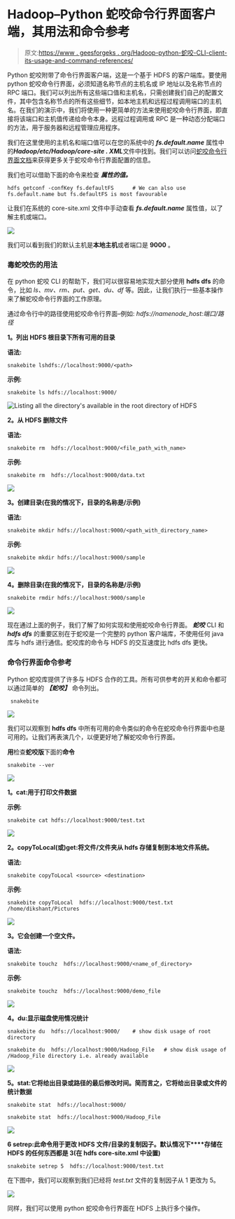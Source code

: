 # Hadoop–Python 蛇咬命令行界面客户端，其用法和命令参考

> 原文:[https://www . geesforgeks . org/Hadoop-python-蛇咬-CLI-client-its-usage-and-command-references/](https://www.geeksforgeeks.org/hadoop-python-snakebite-cli-client-its-usage-and-command-references/)

Python 蛇咬附带了命令行界面客户端，这是一个基于 HDFS 的客户端库。要使用 python 蛇咬命令行界面，必须知道名称节点的主机名或 IP 地址以及名称节点的 RPC 端口。我们可以列出所有这些端口值和主机名，只需创建我们自己的配置文件，其中包含名称节点的所有这些细节，如本地主机和远程过程调用端口的主机名。在我们的演示中，我们将使用一种更简单的方法来使用蛇咬命令行界面，即直接将该端口和主机值传递给命令本身。远程过程调用或 RPC 是一种动态分配端口的方法，用于服务器和远程管理应用程序。

我们在这里使用的主机名和端口值可以在您的系统中的 ***fs.default.name*** 属性中的***Hadoop/etc/Hadoop/core-site . XML***文件中找到。我们可以访问[蛇咬命令行界面文档](https://snakebite.readthedocs.io/en/latest/)来获得更多关于蛇咬命令行界面配置的信息。

我们也可以借助下面的命令来检查 ***属性的值。***

```
hdfs getconf -confKey fs.defaultFS      # We can also use fs.default.name but fs.defaultFS is most favourable

```

让我们在系统的 core-site.xml 文件中手动查看 ***fs.default.name*** 属性值，以了解主机或端口。

![](img/19742da8447e3b5db18a80a5e599a2c1.png)

我们可以看到我们的默认主机是**本地主机**或者端口是 **9000** 。

### 毒蛇咬伤的用法

在 python 蛇咬 CLI 的帮助下，我们可以很容易地实现大部分使用 **hdfs dfs** 的命令，比如 *ls、mv、rm、put、get、du、df* 等。因此，让我们执行一些基本操作来了解蛇咬命令行界面的工作原理。

通过命令行中的路径使用蛇咬命令行界面–例如: *hdfs://namenode_host:端口/路径*

**1。列出 HDFS 根目录下所有可用的目录**

**语法:**

```
snakebite lshdfs://localhost:9000/<path>

```

**示例:**

```
snakebite ls hdfs://localhost:9000/

```

![Listing all the directory's available in the root directory of HDFS](img/7fa493c5cc5cde77c986014da76bab64.png)

**2。从 HDFS 删除文件**

**语法:**

```
snakebite rm  hdfs://localhost:9000/<file_path_with_name>

```

**示例:**

```
snakebite rm  hdfs://localhost:9000/data.txt

```

![](img/25ba1a30f7fd73420cf97a73c67cc16c.png)

**3。创建目录(在我的情况下，目录的名称是/示例)**

**语法:**

```
snakebite mkdir hdfs://localhost:9000/<path_with_directory_name>

```

**示例:**

```
snakebite mkdir hdfs://localhost:9000/sample

```

![](img/4815ea5eff26dae1b3cce75b70590e2e.png)

**4。删除目录(在我的情况下，目录的名称是/示例)**

```
snakebite rmdir hdfs://localhost:9000/sample

```

![](img/10e9521bebc3fba0df3fe5fca1f6079e.png)

现在通过上面的例子，我们了解了如何实现和使用蛇咬命令行界面。 ***蛇咬*** CLI 和 ***hdfs dfs*** 的重要区别在于蛇咬是一个完整的 python 客户端库，不使用任何 java 库与 hdfs 进行通信。蛇咬库的命令与 HDFS 的交互速度比 hdfs dfs 更快。

### 命令行界面命令参考

Python 蛇咬库提供了许多与 HDFS 合作的工具。所有可供参考的开关和命令都可以通过简单的 ***【蛇咬】*** 命令列出。

```
 snakebite     

```

![](img/a104043f6a1ae26e7ea24f74a64db6f0.png)

我们可以观察到 **hdfs dfs** 中所有可用的命令类似的命令在蛇咬命令行界面中也是可用的。让我们再表演几个，以便更好地了解蛇咬命令行界面。

**用**检查**蛇咬版**下面的**命令**

```
snakebite --ver

```

![](img/165ddae368caec5410ce31e56c7b789b.png)

**1。cat:用于打印文件数据**

**示例:**

```
snakebite cat hdfs://localhost:9000/test.txt

```

![](img/858aa5f3ddd9897d85731aa1e7f73a2c.png)

**2。copyToLocal(或)get:将文件/文件夹从 hdfs 存储复制到本地文件系统。**

**语法:**

```
snakebite copyToLocal <source> <destination>

```

**示例:**

```
snakebite copyToLocal  hdfs://localhost:9000/test.txt /home/dikshant/Pictures

```

![](img/6c959f189d2d99e34fde83c7839fac15.png)

**3。它会创建一个空文件。**

**语法:**

```
snakebite touchz  hdfs://localhost:9000/<name_of_directory>

```

**示例:**

```
snakebite touchz  hdfs://localhost:9000/demo_file

```

![](img/1571bae713c9db7e33b82e1dbc384370.png)

**4。du:显示磁盘使用情况统计**

```
snakebite du  hdfs://localhost:9000/    # show disk usage of root directory

snakebite du  hdfs://localhost:9000/Hadoop_File   # show disk usage of /Hadoop_File directory i.e. already available

```

![](img/c7e209e282dcd5095208acc70887dea1.png)

**5。stat:它将给出目录或路径的最后修改时间。简而言之，它将给出目录或文件的统计数据**

```
snakebite stat  hdfs://localhost:9000/

snakebite stat  hdfs://localhost:9000/Hadoop_File

```

![](img/f43a219fd4e854e3adeca163b3be80ad.png)

**6 setrep:此命令用于更改 HDFS 文件/目录的复制因子。默认情况下****存储在 HDFS 的任何东西都是 3(在 hdfs core-site.xml 中设置)**

```
snakebite setrep 5  hdfs://localhost:9000/test.txt

```

在下图中，我们可以观察到我们已经将 *test.txt* 文件的复制因子从 1 更改为 5。

![](img/1fa8a6df196a87d087c79475925ddf8a.png)

同样，我们可以使用 python 蛇咬命令行界面在 HDFS 上执行多个操作。